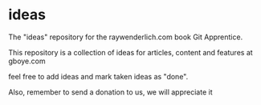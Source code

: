 # ideas

The "ideas" repository for the raywenderlich.com book Git Apprentice.

This repository is a collection of ideas for articles, content and features at gboye.com

feel free to add ideas and mark taken ideas as "done".

Also, remember to send a donation to us, we will appreciate it
